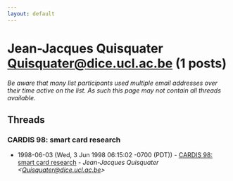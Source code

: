```yaml
---
layout: default
---
```


# Jean-Jacques Quisquater <Quisquater@dice.ucl.ac.be> (1 posts)

_Be aware that many list participants used multiple email addresses over their time active on the list. As such this page may not contain all threads available._

## Threads

### CARDIS 98: smart card research
+ 1998-06-03 (Wed, 3 Jun 1998 06:15:02 -0700 (PDT)) - [CARDIS 98: smart card research](/archive/1998/06/56ef5bc1e9fdf3f82adee59681682f0cba68b12b487e004013119d73e87f46ac) - _Jean-Jacques Quisquater \<Quisquater@dice.ucl.ac.be\>_

